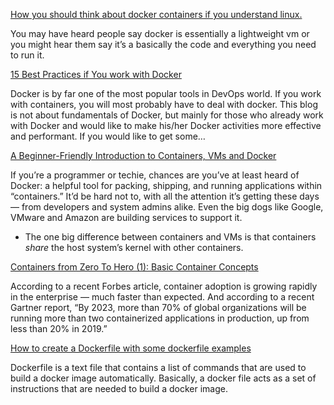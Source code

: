 [How you should think about docker containers if you understand linux.](https://medium.com/@sproulelucas13/how-you-should-think-about-docker-containers-if-you-understand-linux-70587eb00fa5)

You may have heard people say docker is essentially a lightweight vm or you might hear them say it’s a basically the code and everything you need to run it.

[15 Best Practices if You work with Docker](https://azeynalli1990.medium.com/15-best-practices-if-when-working-with-docker-9fc2647eecf9)

Docker is by far one of the most popular tools in DevOps world. If you work with containers, you will most probably have to deal with docker. This blog is not about fundamentals of Docker, but mainly for those who already work with Docker and would like to make his/her Docker activities more effective and performant. If you would like to get some…

[A Beginner-Friendly Introduction to Containers, VMs and Docker](https://medium.com/free-code-camp/a-beginner-friendly-introduction-to-containers-vms-and-docker-79a9e3e119b)

If you’re a programmer or techie, chances are you’ve at least heard of Docker: a helpful tool for packing, shipping, and running applications within “containers.” It’d be hard not to, with all the attention it’s getting these days — from developers and system admins alike. Even the big dogs like Google, VMware and Amazon are building services to support it.

* The one big difference between containers and VMs is that containers *share* the host system’s kernel with other containers.

[Containers from Zero To Hero (1): Basic Container Concepts](https://aws.plainenglish.io/container-zero-to-hero-1-basic-container-concept-b78700e2dcb5)

According to a recent Forbes article, container adoption is growing rapidly in the enterprise — much faster than expected. And according to a recent Gartner report, “By 2023, more than 70% of global organizations will be running more than two containerized applications in production, up from less than 20% in 2019.”

[How to create a Dockerfile with some dockerfile examples](https://linuxtechlab.medium.com/how-to-create-a-dockerfile-with-some-dockerfile-examples-f6d645563bb2)

Dockerfile is a text file that contains a list of commands that are used to build a docker image automatically. Basically, a docker file acts as a set of instructions that are needed to build a docker image.